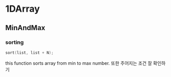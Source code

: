 # 1DArray

## MinAndMax

### sorting

```c++
sort(list, list + N);
```
this function sorts array from min to max number.
또한 주어지는 조건 잘 확인하기
